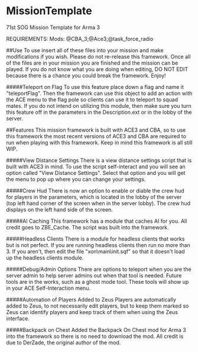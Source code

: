 # MissionTemplate
71st SOG Mission Template for Arma 3

REQUIREMENTS: Mods: @CBA_3;@Ace3;@task_force_radio

##Use
To use insert all of these files into your mission and make modifications if you wish. Please do not re-release this framework. Once all of the files are in your mission you are finished and the mission can be played. If you do not know what you are doing when editing, DO NOT EDIT because there is a chance you could break the framework. Enjoy!

#####Teleport on Flag
To use this feature place down a flag and name it "teleportFlag". Then the framework can use this object to add an action with the ACE menu to the flag pole so clients can use it to teleport to squad mates. If you do not intend on utilizing this module, then make sure you turn this feature off in the parameters in the Description.ext or in the lobby of the server.

##Features
This mission framework is built with ACE3 and CBA, so to use this framework the most recent versions of ACE3 and CBA are required to run when playing with this framework. Keep in mind this framework is all still WIP.

#####View Distance Settings
There is a view distance settings script that is built with ACE3 in mind. To use the script self-interact and you will see an option called "View Distance Settings". Select that option and you will get the menu to pop up where you can change your settings.

#####Crew Hud
There is now an option to enable or diable the crew hud for players in the parameters, which is located in the lobby of the server (top left hand corner of the screen when in the server lobby). The crew hud displays on the left hand side of the screen.

#####AI Caching
This framework has a module that caches AI for you. All credit goes to ZBE_Cache. The script was built into the framework.

#####Headless Clients
There is a module for headless clients that works but is not perfect. If you are running headless clients then run no more than 3. If you aren't, then edit the file "xon\main\init.sqf" so that it doesn't load up the headless clients module.

#####Debug/Admin Options
There are options to teleport when you are the server admin to help server admins out when that tool is needed. Future tools are in the works, such as a ghost mode tool. These tools will show up in your ACE Self-Interaction menu.

#####Automation of Players Added to Zeus
Players are automatically added to Zeus, to not necessarily edit players, but to keep them marked so Zeus can identify players and keep track of them when using the Zeus interface.

#####Backpack on Chest
Added the Backpack On Chest mod for Arma 3 into the framework so there is no need to download the mod. All credit is due to DerZade, the original author of the mod.
